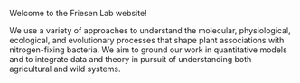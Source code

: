Welcome to the Friesen Lab website!

We use a variety of approaches to understand the molecular, physiological, ecological, and evolutionary processes that shape plant associations with nitrogen-fixing bacteria. We aim to ground our work in quantitative models and to integrate data and theory in pursuit of understanding both agricultural and wild systems.
